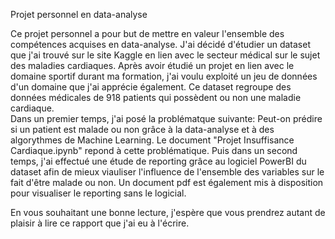 Projet personnel en data-analyse

Ce projet personnel a pour but de mettre en valeur l'ensemble des compétences acquises en data-analyse. 
J'ai décidé d'étudier un dataset que j'ai trouvé sur le site Kaggle en lien avec le secteur médical sur le sujet des maladies cardiaques. Après avoir étudié un projet en lien avec le domaine sportif durant ma formation, j'ai voulu exploité un jeu de données d'un domaine que j'ai apprécie également.
Ce dataset regroupe des données médicales de 918 patients qui possèdent ou non une maladie cardiaque.  
Dans un premier temps, j'ai posé la problématque suivante:
Peut-on prédire si un patient est malade ou non grâce à la data-analyse et à des algorythmes de Machine Learning.
Le document "Projet Insuffisance Cardiaque.ipynb" repond à cette problématique.
Puis dans un second temps, j'ai effectué une étude de reporting grâce au logiciel PowerBI du dataset afin de mieux viauliser l'influence de l'ensemble des variables sur le fait d'être malade ou non.
Un document pdf est également mis à disposition pour visualiser le reporting sans le logicial.

En vous souhaitant une bonne lecture, j'espère que vous prendrez autant de plaisir à lire ce rapport que j'ai eu à l'écrire.
